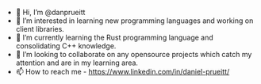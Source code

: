 - 👋 Hi, I’m @danprueitt
- 👀 I’m interested in learning new programming languages and working on client libraries.
- 🌱 I’m currently learning the Rust programming language and consolidating C++ knowledge.
- 💞️ I’m looking to collaborate on any opensource projects which catch my attention and are in my learning area.
- 📫 How to reach me - https://www.linkedin.com/in/daniel-prueitt/

